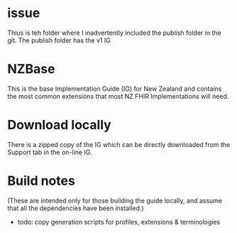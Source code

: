 # issue

Thius is teh folder where I inadvertently included the publish folder in the git. The publish folder has the v1 IG 

# NZBase

This is the base Implementation Guide (IG) for New Zealand and contains the most common extensions that most NZ FHIR Implementations will need.



# Download locally

There is a zipped copy of the IG which can be directly downloaded from the Support tab in the on-line IG.

# Build notes

(These are intended only for those building the guide locally, and assume that all the dependencies have been installed.)

* todo: copy generation scripts for profiles, extensions & terminologies 
